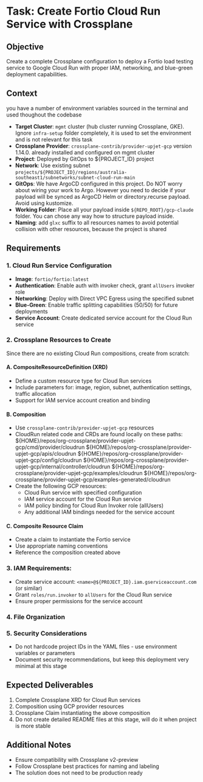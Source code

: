 # Task: Create Fortio Cloud Run Service with Crossplane

## Objective
Create a complete Crossplane configuration to deploy a Fortio load testing service to Google Cloud Run with proper IAM, networking, and blue-green deployment capabilities.

## Context
you have a number of environment variables sourced in the terminal and used thoughout the codebase
- **Target Cluster**: `mgmt` cluster (hub cluster running Crossplane, GKE). Ignore `infra-setup` folder completely, it is used to set the environment and is not relevant for this task
- **Crossplane Provider**: `crossplane-contrib/provider-upjet-gcp` version 1.14.0. already installed and configured on mgmt cluster
- **Project**: Deployed by GitOps to ${PROJECT_ID} project
- **Network**: Use existing subnet `projects/${PROJECT_ID}/regions/australia-southeast1/subnetworks/subnet-cloud-run-main`
- **GitOps**: We have ArgoCD configured in this project. Do NOT worry about wiring your work to Argo. However you need to decide if your payload will be synced as ArgoCD Helm or directory.recurse payload. Avoid using kustomize.
- **Working Folder**: Place all your payload inside `${REPO_ROOT}/gcp-claude` folder. You can chose any way how to structure payload inside.
- **Naming**: add `glxc` suffix to all resources names to avoid potential collision with other resources, because the project is shared

## Requirements

### 1. Cloud Run Service Configuration
- **Image**: `fortio/fortio:latest`
- **Authentication**: Enable auth with invoker check, grant `allUsers` invoker role
- **Networking**: Deploy with Direct VPC Egress using the specified subnet
- **Blue-Green**: Enable traffic splitting capabilities (50/50) for future deployments
- **Service Account**: Create dedicated service account for the Cloud Run service

### 2. Crossplane Resources to Create
Since there are no existing Cloud Run compositions, create from scratch:

#### A. CompositeResourceDefinition (XRD)
- Define a custom resource type for Cloud Run services
- Include parameters for: image, region, subnet, authentication settings, traffic allocation
- Support for IAM service account creation and binding

#### B. Composition
- Use `crossplane-contrib/provider-upjet-gcp` resources
- CloudRun related code and CRDs are found locally on these paths:
${HOME}/repos/org-crossplane/provider-upjet-gcp/cmd/provider/cloudrun
${HOME}/repos/org-crossplane/provider-upjet-gcp/apis/cloudrun
${HOME}/repos/org-crossplane/provider-upjet-gcp/config/cloudrun
${HOME}/repos/org-crossplane/provider-upjet-gcp/internal/controller/cloudrun
${HOME}/repos/org-crossplane/provider-upjet-gcp/examples/cloudrun
${HOME}/repos/org-crossplane/provider-upjet-gcp/examples-generated/cloudrun
- Create the following GCP resources:
  - Cloud Run service with specified configuration
  - IAM service account for the Cloud Run service
  - IAM policy binding for Cloud Run Invoker role (allUsers)
  - Any additional IAM bindings needed for the service account

#### C. Composite Resource Claim
- Create a claim to instantiate the Fortio service
- Use appropriate naming conventions
- Reference the composition created above

### 3. IAM Requirements:
  - Create service account: `<name>@${PROJECT_ID}.iam.gserviceaccount.com` (or similar)
  - Grant `roles/run.invoker` to `allUsers` for the Cloud Run service
  - Ensure proper permissions for the service account

### 4. File Organization

### 5. Security Considerations
- Do not hardcode project IDs in the YAML files - use environment variables or parameters
- Document security recommendations, but keep this deployment very minimal at this stage

## Expected Deliverables
1. Complete Crossplane XRD for Cloud Run services
2. Composition using GCP provider resources
3. Crossplane Claim instantiating the above composition
6. Do not create detailed README files at this stage, will do it when project is more stable

## Additional Notes
- Ensure compatibility with Crossplane v2-preview
- Follow Crossplane best practices for naming and labeling
- The solution does not need to be production ready

